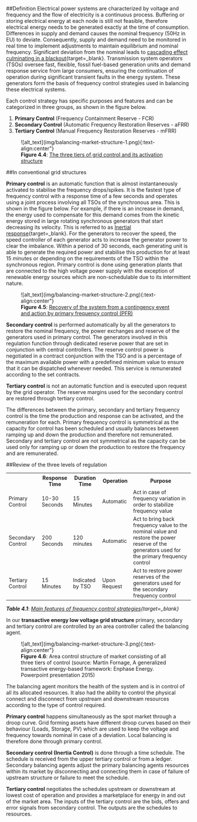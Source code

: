 ##Definition
Electrical power systems are characterized by voltage and frequency and the flow of electricity is a continuous process. Buffering or storing electrical energy at each node is still not feasible, therefore electrical energy needs to be generated exactly at the time of consumption. Differences in supply and demand causes the nominal frequency (50Hz in EU) to deviate. Consequently, supply and demand need to be monitored in real time to implement adjustments to maintain equilibrium and nominal frequency. Significant deviation from the nominal leads to [cascading effect culminating in a blackout](https://fsr.eui.eu/publications/?handle=1814/67610){target=_blank}. Transmission system operators (TSOs) oversee fast, flexible, fossil fuel-based generation units and demand response service from large consumers, ensuring the continuation of operation during significant transient faults in the energy system. These generators form the basis of frequency control strategies used in balancing these electrical systems.

Each control strategy has specific purposes and features and can be categorized in three groups, as shown in the figure below.

1. **Primary Control** (Frequency Containment Reserve - FCR)
2. **Secondary Control** (Automatic Frequency Restoration Reserves - aFRR)
3. **Tertiary Control** (Manual Frequency Restoration Reserves - mFRR)

<figure markdown>
  ![alt_text](img/balancing-market-structure-1.png){:text-align:center"}
  <figcaption><b>Figure 4.4</b>: <a href="http://citeseerx.ist.psu.edu/viewdoc/summary?doi=10.1.1.126.3675">The three tiers of grid control and its activation structure</a>
</figcaption>
</figure>

##In conventional grid structures

**Primary control** is an automatic function that is almost instantaneously activated to stabilise the frequency drops/spikes. It is the fastest type of frequency control with a response time of a few seconds and operates using a joint process involving all TSOs of the synchronous area. This is shown in the figure below. For example, if there is an increase in demand, the energy used to compensate for this demand comes from the kinetic energy stored in large rotating synchronous generators that start decreasing its velocity. This is referred to as [Inertial response](https://eepower.com/technical-articles/frequency-control-in-a-power-system/#){target=_blank}. For the generators to recover the speed, the speed controller of each generator acts to increase the generator power to clear the imbalance. Within a period of 30 seconds, each generating unit is able to generate the required power and stabilise this production for at least 15 minutes or depending on the requirements of the TSO within the synchronous region. Primary control is done using generation plants that are connected to the high voltage power supply with the exception of renewable energy sources which are non-schedulable due to its intermittent nature.

<figure markdown>
  ![alt_text](img/balancing-market-structure-2.png){:text-align:center"}
  <figcaption><b>Figure 4.5</b>: <a href="https://www.nrel.gov/news/program/2020/inertia-and-the-power-grid-a-guide-without-the-spin.html">Recovery of the system from a contingency event and action by primary frequency control (PFR)</a>
</figcaption>
</figure>


**Secondary control** is performed automatically by all the generators to restore the nominal frequency, the power exchanges and reserve of the generators used in primary control. The generators involved in this regulation function through dedicated reserve power that are set in conjunction with central controllers. The reserve control power is negotiated in a contract conjunction with the TSO and is a percentage of the maximum available power with a predefined minimum value to ensure that it can be dispatched whenever needed. This service is remunerated according to the set contracts.

**Tertiary control** is not an automatic function and is executed upon request by the grid operator. The reserve margins used for the secondary control are restored through tertiary control.

The differences between the primary, secondary and tertiary frequency control is the time the production and response can be activated, and the remuneration for each. Primary frequency control is symmetrical as the capacity for control has been scheduled and usually balances between ramping up and down the production and therefore not remunerated. Secondary and tertiary control are not symmetrical as the capacity can be used only for ramping up or down the production to restore the frequency and are remunerated.

##Review of the three levels of regulation

<table class="table">
  <tr>
   <th>
   </th>
   <th>Response Time
   </th>
   <th>Duration Time
   </th>
   <th>Operation
   </th>
   <th>Purpose
   </th>
  </tr>
  <tr>
   <td>Primary Control
   </td>
   <td>10-30 Seconds
   </td>
   <td>15 Minutes
   </td>
   <td>Automatic
   </td>
   <td>Act in case of frequency variation in order to stabilize frequency value
   </td>
  </tr>
  <tr>
   <td>Secondary Control
   </td>
   <td>200 Seconds
   </td>
   <td>120 minutes
   </td>
   <td>Automatic
   </td>
   <td>Act to bring back frequency value to the nominal value and restore the power reserve of the generators used for the primary frequency control
   </td>
  </tr>
  <tr>
   <td>Tertiary Control
   </td>
   <td>15 Minutes
   </td>
   <td>Indicated by TSO
   </td>
   <td>Upon Request
   </td>
   <td>Act to restore power reserves of the generators used for the secondary frequency control
   </td>
  </tr>
</table>

***Table 4.1***: *[Main features of frequency control strategies](https://eepower.com/technical-articles/frequency-control-in-a-power-system/#){target=_blank}*

In our **transactive energy low voltage grid structure** primary, secondary and tertiary control are controlled by an area controller called the balancing agent.

<figure markdown>
  ![alt_text](img/balancing-market-structure-3.png){:text-align:center"}
  <figcaption><b>Figure 4.6</b>: Area control structure of market consisting of all three tiers of control (source: Martin Fornage, A generalized transactive energy-based framework: Enphase Energy. Powerpoint presentation 2015)
</figcaption>
</figure>

The balancing agent monitors the health of the system and is in control of all its allocated resources. It also had the ability to control the physical connect and disconnect from upstream and downstream resources according to the type of control required.

**Primary control** happens simultaneously as the spot market through a droop curve. Grid forming assets have different droop curves based on their behaviour (Loads, Storage, PV) which are used to keep the voltage and frequency towards nominal in case of a deviation. Local balancing is therefore done through primary control.

**Secondary control (Inertia Control)** is done through a time schedule. The schedule is received from the upper tertiary control or from a ledger. Secondary balancing agents adjust the primary balancing agents resources within its market by disconnecting and connecting them in case of failure of upstream structure or failure to meet the schedule.

**Tertiary control** negotiates the schedules upstream or downstream at lowest cost of operation and provides a marketplace for energy in and out of the market area. The inputs of the tertiary control are the bids, offers and error signals from secondary control. The outputs are the schedules to resources.
